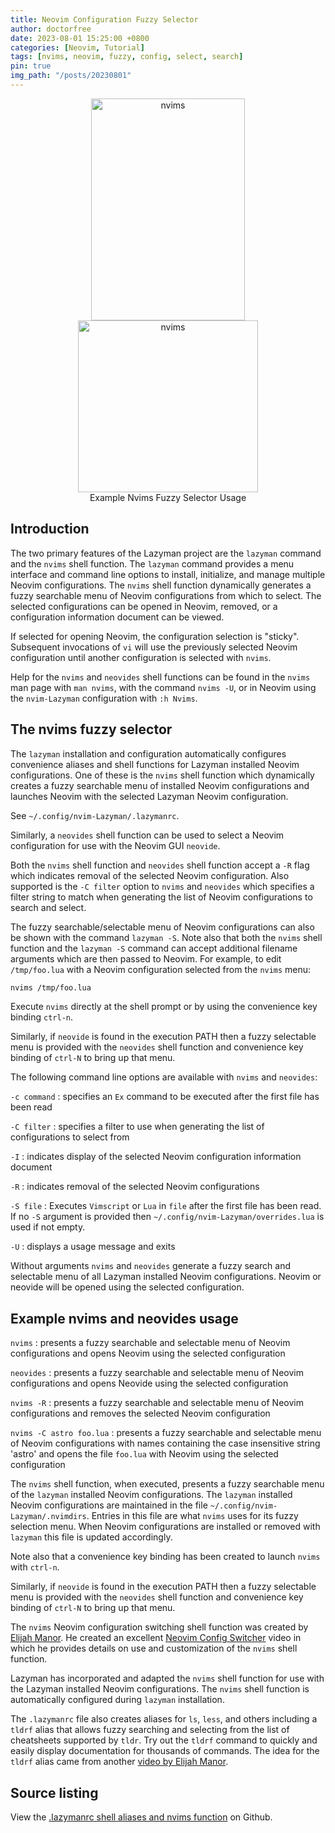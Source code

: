 ```yaml
---
title: Neovim Configuration Fuzzy Selector
author: doctorfree
date: 2023-08-01 15:25:00 +0800
categories: [Neovim, Tutorial]
tags: [nvims, neovim, fuzzy, config, select, search]
pin: true
img_path: "/posts/20230801"
---
```


<div align="center">
  <img
    src="https://raw.githubusercontent.com/wiki/doctorfree/nvim-lazyman/screenshots/nvims.png"
    style="width:246px;height:355px;"
    alt="nvims" />
  <img
    src="https://raw.githubusercontent.com/wiki/doctorfree/nvim-lazyman/screenshots/nvims2.png"
    style="width:288px;height:275px;"
    alt="nvims" />
<br />Example Nvims Fuzzy Selector Usage
</div>

## Introduction

The two primary features of the Lazyman project are the `lazyman` command
and the `nvims` shell function. The `lazyman` command provides a menu
interface and command line options to install, initialize, and manage
multiple Neovim configurations. The `nvims` shell function dynamically
generates a fuzzy searchable menu of Neovim configurations from which
to select. The selected configurations can be opened in Neovim, removed,
or a configuration information document can be viewed.

If selected for opening Neovim, the configuration selection is "sticky".
Subsequent invocations of `vi` will use the previously selected Neovim
configuration until another configuration is selected with `nvims`.

Help for the `nvims` and `neovides` shell functions can be found
in the `nvims` man page with `man nvims`, with the command `nvims -U`,
or in Neovim using the `nvim-Lazyman` configuration with `:h Nvims`.

## The nvims fuzzy selector

The `lazyman` installation and configuration automatically configures
convenience aliases and shell functions for Lazyman installed Neovim
configurations. One of these is the `nvims` shell function which dynamically
creates a fuzzy searchable menu of installed Neovim configurations and launches
Neovim with the selected Lazyman Neovim configuration.

See `~/.config/nvim-Lazyman/.lazymanrc`.

Similarly, a `neovides` shell function can be used to select a Neovim
configuration for use with the Neovim GUI `neovide`.

Both the `nvims` shell function and `neovides` shell function accept a
`-R` flag which indicates removal of the selected Neovim configuration.
Also supported is the `-C filter` option to `nvims` and `neovides` which
specifies a filter string to match when generating the list of Neovim
configurations to search and select.

The fuzzy searchable/selectable menu of Neovim configurations can also
be shown with the command `lazyman -S`. Note also that both the `nvims`
shell function and the `lazyman -S` command can accept additional filename
arguments which are then passed to Neovim. For example, to edit
`/tmp/foo.lua` with a Neovim configuration selected from the `nvims` menu:

```bash
nvims /tmp/foo.lua
```

Execute `nvims` directly at the shell prompt or by using the convenience
key binding `ctrl-n`.

Similarly, if `neovide` is found in the execution PATH then a fuzzy
selectable menu is provided with the `neovides` shell function and
convenience key binding of `ctrl-N` to bring up that menu.

The following command line options are available with `nvims` and `neovides`:

`-c command`
: specifies an `Ex` command to be executed after the first file has been read

`-C filter`
: specifies a filter to use when generating the list of configurations to select from

`-I`
: indicates display of the selected Neovim configuration information document

`-R`
: indicates removal of the selected Neovim configurations

`-S file`
: Executes `Vimscript` or `Lua` in `file` after the first file has been read. If no `-S` argument is provided then `~/.config/nvim-Lazyman/overrides.lua` is used if not empty.

`-U`
: displays a usage message and exits

Without arguments `nvims` and `neovides` generate a fuzzy search and selectable
menu of all Lazyman installed Neovim configurations. Neovim or neovide will be
opened using the selected configuration.

## Example nvims and neovides usage

`nvims`
: presents a fuzzy searchable and selectable menu of Neovim configurations and opens Neovim using the selected configuration

`neovides`
: presents a fuzzy searchable and selectable menu of Neovim configurations and opens Neovide using the selected configuration

`nvims -R`
: presents a fuzzy searchable and selectable menu of Neovim configurations and removes the selected Neovim configuration

`nvims -C astro foo.lua`
: presents a fuzzy searchable and selectable menu of Neovim configurations with names containing the case insensitive string 'astro' and opens the file `foo.lua` with Neovim using the selected configuration

The `nvims` shell function, when executed, presents a fuzzy searchable menu
of the `lazyman` installed Neovim configurations. The `lazyman` installed
Neovim configurations are maintained in the file
`~/.config/nvim-Lazyman/.nvimdirs`. Entries in this file are what `nvims`
uses for its fuzzy selection menu. When Neovim configurations are installed
or removed with `lazyman` this file is updated accordingly.

Note also that a convenience key binding has been created to launch
`nvims` with `ctrl-n`.

Similarly, if `neovide` is found in the execution PATH then a fuzzy
selectable menu is provided with the `neovides` shell function and
convenience key binding of `ctrl-N` to bring up that menu.

The `nvims` Neovim configuration switching shell function was created by
[Elijah Manor](https://github.com/elijahmanor). He created an excellent
[Neovim Config Switcher](https://youtu.be/LkHjJlSgKZY) video in which
he provides details on use and customization of the `nvims` shell function.

Lazyman has incorporated and adapted the `nvims` shell function for use
with the Lazyman installed Neovim configurations. The `nvims` shell
function is automatically configured during `lazyman` installation.

The `.lazymanrc` file also creates aliases for `ls`, `less`, and others
including a `tldrf` alias that allows fuzzy searching and selecting from
the list of cheatsheets supported by `tldr`. Try out the `tldrf` command
to quickly and easily display documentation for thousands of commands.
The idea for the `tldrf` alias came from another
[video by Elijah Manor](https://youtu.be/4EE7qlTaO7c).

## Source listing

View the
[.lazymanrc shell aliases and nvims function](https://github.com/doctorfree/nvim-lazyman/blob/main/.lazymanrc)
on Github.
